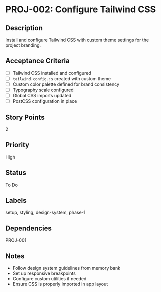 # PROJ-002: Configure Tailwind CSS

## Description
Install and configure Tailwind CSS with custom theme settings for the project branding.

## Acceptance Criteria
- [ ] Tailwind CSS installed and configured
- [ ] `tailwind.config.js` created with custom theme
- [ ] Custom color palette defined for brand consistency
- [ ] Typography scale configured
- [ ] Global CSS imports updated
- [ ] PostCSS configuration in place

## Story Points
2

## Priority
High

## Status
To Do

## Labels
setup, styling, design-system, phase-1

## Dependencies
PROJ-001

## Notes
- Follow design system guidelines from memory bank
- Set up responsive breakpoints
- Configure custom utilities if needed
- Ensure CSS is properly imported in app layout

